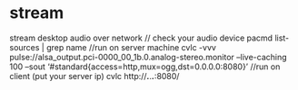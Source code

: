 # stream

stream desktop audio over network
// check your audio device
pacmd list-sources | grep name
//run on server machine
cvlc -vvv pulse://alsa_output.pci-0000_00_1b.0.analog-stereo.monitor –live-caching 100 –sout ‘#standard{access=http,mux=ogg,dst=0.0.0.0:8080}’
//run on client (put your server ip)
cvlc http://___.___.___.___:8080/
